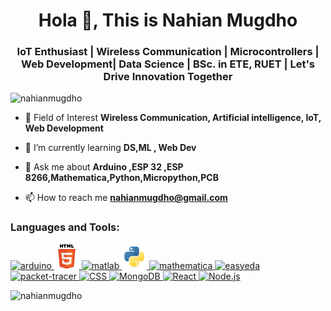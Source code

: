 
<h1 align="center">Hola 👋, This is Nahian Mugdho</h1>
<!--<h3 align="center">An Engineering Student from Rajshahi University of Engineering and Technology, Bangladesh</h3>-->
<h3 align="center">IoT Enthusiast | Wireless Communication | Microcontrollers | Web Development| Data Science | BSc. in ETE, RUET | Let's Drive Innovation Together </h3>
<p align="left"> <img src="https://komarev.com/ghpvc/?username=nahianmugdho&label=Profile%20views&color=0e75b6&style=flat" alt="nahianmugdho" /> </p>

- 🔭 Field of Interest **Wireless Communication, Artificial intelligence, IoT, Web Development**

- 🌱 I’m currently learning **DS,ML , Web Dev**

- 💬 Ask me about **Arduino ,ESP 32 ,ESP 8266,Mathematica,Python,Micropython,PCB**

- 📫 How to reach me **nahianmugdho@gmail.com**


<p align="left">
</p>

<h3 align="left">Languages and Tools:</h3>
<p align="left"> <a href="https://www.arduino.cc/" target="_blank" rel="noreferrer"> <img src="https://cdn.worldvectorlogo.com/logos/arduino-1.svg" alt="arduino" width="40" height="40"/> </a> <a href="https://www.w3.org/html/" target="_blank" rel="noreferrer"> <img src="https://raw.githubusercontent.com/devicons/devicon/master/icons/html5/html5-original-wordmark.svg" alt="html5" width="40" height="40"/> </a> <a href="https://www.mathworks.com/" target="_blank" rel="noreferrer"> <img src="https://upload.wikimedia.org/wikipedia/commons/2/21/Matlab_Logo.png" alt="matlab" width="40" height="40"/> </a> <a href="https://www.python.org" target="_blank" rel="noreferrer"> <img src="https://raw.githubusercontent.com/devicons/devicon/master/icons/python/python-original.svg" alt="python" width="40" height="40"/> </a>  <a href="https://www.wolfram.com/mathematica/" target="_blank" rel="noreferrer"> <img src="https://upload.wikimedia.org/wikipedia/commons/2/20/Mathematica_Logo.svg" alt="mathematica" width="40" height="40"/> </a></a><a href="https://easyeda.com/" target="_blank" rel="noreferrer"> <img src="https://easyeda.com/images/easyeda-thumbnail.png?id=d5ed1fe5930602975df1" alt="easyeda" width="40" height="40"/> </a>
</a><a href="https://www.netacad.com/courses/packet-tracer" target="_blank" rel="noreferrer"> <img src="https://hurbad.com/wp-content/uploads/2021/12/Cisco-Packet-Tracer.png" alt="packet-tracer" width="40" height="40"/> </a>
<a href="https://tailwindcss.com/" target="_blank" rel="noreferrer"> <img src="https://upload.wikimedia.org/wikipedia/commons/d/d5/Tailwind_CSS_Logo.svg" alt="CSS" width="40" height="40"/> </a>
<!-- MongoDB -->
<a href="https://www.mongodb.com/" target="_blank" rel="noreferrer">
  <img src="https://www.vectorlogo.zone/logos/mongodb/mongodb-icon.svg" alt="MongoDB" width="40" height="40"/>
</a>

<!-- React -->
<a href="https://reactjs.org/" target="_blank" rel="noreferrer">
  <img src="https://upload.wikimedia.org/wikipedia/commons/a/a7/React-icon.svg" alt="React" width="40" height="40"/>
</a>

<!-- Node.js -->
<a href="https://nodejs.org/" target="_blank" rel="noreferrer">
  <img src="https://upload.wikimedia.org/wikipedia/commons/d/d9/Node.js_logo.svg" alt="Node.js" width="40" height="40"/>
</a>

<!-- Igor Pro -->


  
 <!-- <a href="https://ifttt.com/" target="_blank" rel="noreferrer"> <img src="https://www.vectorlogo.zone/logos/ifttt/ifttt-ar21.svg" alt="ifttt" width="40" height="40"/> </a> -->
  
  
<!--   <a href="https://seaborn.pydata.org/" target="_blank" rel="noreferrer"> <img src="https://seaborn.pydata.org/_images/logo-mark-lightbg.svg" alt="seaborn" width="40" height="40"/> </a> -->
 
<!--   </a><a href="https://micropython.org/" target="_blank" rel="noreferrer"> <img src="https://upload.wikimedia.org/wikipedia/commons/a/a7/MicroPython_new_logo.svg" alt="micropython" width="40" height="40"/> </a> -->


</p>

<p><img align="left" src="https://github-readme-stats.vercel.app/api/top-langs?username=nahianmugdho&show_icons=true&locale=en&layout=compact" alt="nahianmugdho" /></p>

<!--<p>&nbsp;<img align="center" src="https://github-readme-stats.vercel.app/api?username=nahianmugdho&show_icons=true&locale=en" alt="nahianmugdho" /></p>-->

<!--<p><img align="center" src="https://github-readme-streak-stats.herokuapp.com/?user=nahianmugdho&" alt="nahianmugdho" /></p> -->

